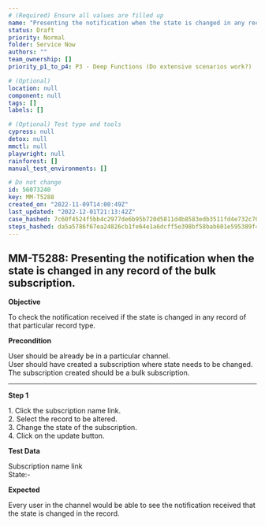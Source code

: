 ```yaml
---
# (Required) Ensure all values are filled up
name: "Presenting the notification when the state is changed in any record of the bulk subscription."
status: Draft
priority: Normal
folder: Service Now
authors: ""
team_ownership: []
priority_p1_to_p4: P3 - Deep Functions (Do extensive scenarios work?)

# (Optional)
location: null
component: null
tags: []
labels: []

# (Optional) Test type and tools
cypress: null
detox: null
mmctl: null
playwright: null
rainforest: []
manual_test_environments: []

# Do not change
id: 56073240
key: MM-T5288
created_on: "2022-11-09T14:00:49Z"
last_updated: "2022-12-01T21:13:42Z"
case_hashed: 7c60f4524f5bb4c2977de6b95b720d5811d4b8583edb3511fd4e732c70465c4c3e57cc118d245b0fe2b511f66d7f5934
steps_hashed: da5a5786f67ea24826cb1fe64e1a6dcff5e398bf58bab601e595389f460ad05e83e6f4c8a30df84aad6ce42d91b3156c
---
```


<!-- (Auto-generated) Based on frontmatter's "key" and "name" -->

## MM-T5288: Presenting the notification when the state is changed in any record of the bulk subscription.

**Objective**

To check the notification received if the state is changed in any record of that particular record type.

**Precondition**

User should be already be in a particular channel.\
User should have created a subscription where state needs to be changed.\
The subscription created should be a bulk subscription.

---

**Step 1**

1\. Click the subscription name link.\
2\. Select the record to be altered.\
3\. Change the state of the subscription.\
4\. Click on the update button.

**Test Data**

Subscription name link\
State:-

**Expected**

Every user in the channel would be able to see the notification received that the state is changed in the record.
